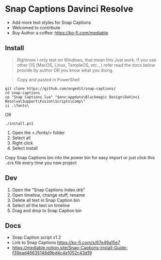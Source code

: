 # Snap Captions Davinci Resolve

- Add more text styles for Snap Captions
- Welcomed to contribute
- Buy Author a coffee: <https://ko-fi.com/mediable>

## Install

> Rightnow I only test on Windows, that mean this Just work. If you use other OS (MacOS, Linux, 
TempleOS, etc...) refer read the docs below provide by author OR you know what you doing.

> Copy and pasted in PowerShell
```pwsh
git clone https://github.com/ongedit/snap-captions/
cd snap-captions
cp "Snap Captions.lua" "$env:appdata\Blackmagic Design\DaVinci Resolve\Support\Fusion\Scripts\Comp\"
ii .\fonts\
```

OR

```pwsh
./install.ps1
```

1. Open the <./fonts/> folder 
1. Select all
1. Right click
1. Select install


Copy Snap Captions bin into the power bin for easy import or just click this `.drb` file every time you new project

## Dev 

1. Open the "Snap Captions Index.drb"
2. Open timeline, change stuff, rename
3. Delete all text in Snap Caption bin
4. Select all the text on timeline
5. Drag and drop to Snap Caption bin

## Docs

- Snap Caption script v1.2
- Link to Snap Captions <https://ko-fi.com/s/67e49a15e7>
- https://mediable.notion.site/Snap-Captions-Install-Guide-f39ead46635148d9bd4c4e1052c43d19 
